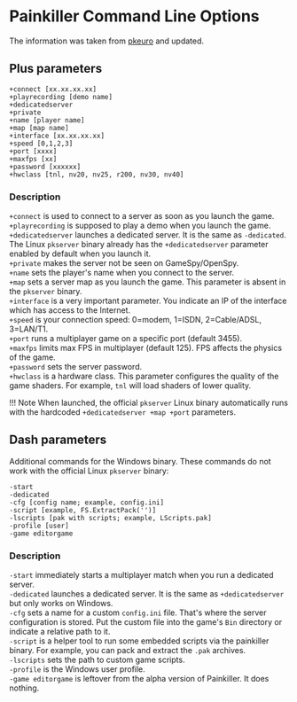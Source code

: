 # Painkiller Command Line Options

The information was taken from [pkeuro](https://www.pkeuro.net/?p=249) and updated.

## Plus parameters

```
+connect [xx.xx.xx.xx]
+playrecording [demo name]
+dedicatedserver
+private
+name [player name]
+map [map name]
+interface [xx.xx.xx.xx]
+speed [0,1,2,3]
+port [xxxx]
+maxfps [xx]
+password [xxxxxx]
+hwclass [tnl, nv20, nv25, r200, nv30, nv40]
```

### Description

`+connect` is used to connect to a server as soon as you launch the game.<br>
`+playrecording` is supposed to play a demo when you launch the game.<br>
`+dedicatedserver` launches a dedicated server. It is the same as `-dedicated`. The Linux `pkserver` binary already has the `+dedicatedserver` parameter enabled by default when you launch it.<br>
`+private` makes the server not be seen on GameSpy/OpenSpy.<br>
`+name` sets the player's name when you connect to the server.<br>
`+map` sets a server map as you launch the game. This parameter is absent in the `pkserver` binary.<br>
`+interface` is a very important parameter. You indicate an IP of the interface which has access to the Internet.<br>
`+speed` is your connection speed: 0=modem, 1=ISDN, 2=Cable/ADSL, 3=LAN/T1.<br>
`+port` runs a multiplayer game on a specific port (default 3455).<br>
`+maxfps` limits max FPS in multiplayer (default 125). FPS affects the physics of the game.<br>
`+password` sets the server password.<br>
`+hwclass` is a hardware class. This parameter configures the quality of the game shaders. For example, `tnl` will load shaders of lower quality.<br>

!!! Note
    When launched, the official `pkserver` Linux binary automatically runs with the hardcoded `+dedicatedserver +map +port` parameters.

## Dash parameters

Additional commands for the Windows binary. These commands do not work with the official Linux `pkserver` binary:

```
-start
-dedicated
-cfg [config name; example, config.ini]
-script [example, FS.ExtractPack('')]
-lscripts [pak with scripts; example, LScripts.pak]
-profile [user]
-game editorgame
```

### Description

`-start` immediately starts a multiplayer match when you run a dedicated server.<br>
`-dedicated` launches a dedicated server. It is the same as `+dedicatedserver` but only works on Windows.<br>
`-cfg` sets a name for a custom `config.ini` file. That's where the server configuration is stored. Put the custom file into the game's `Bin` directory or indicate a relative path to it.<br>
`-script` is a helper tool to run some embedded scripts via the painkiller binary. For example, you can pack and extract the `.pak` archives.<br>
`-lscripts` sets the path to custom game scripts.<br>
`-profile` is the Windows user profile.<br>
`-game editorgame` is leftover from the alpha version of Painkiller. It does nothing.<br>
